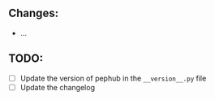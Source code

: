 ## Changes:
- ...


## TODO:
- [ ] Update the version of pephub in the `__version__.py` file
- [ ] Update the changelog